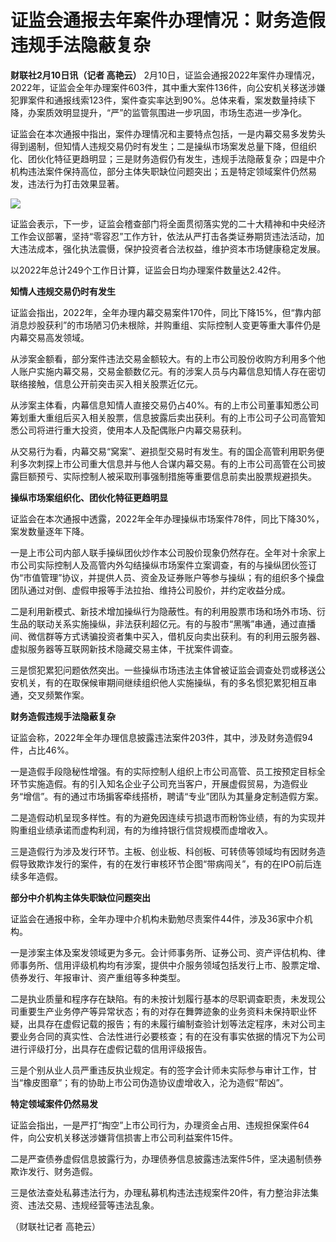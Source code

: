 # 证监会通报去年案件办理情况：财务造假违规手法隐蔽复杂

**财联社2月10日讯（记者 高艳云）**
2月10日，证监会通报2022年案件办理情况，2022年，证监会全年办理案件603件，其中重大案件136件，向公安机关移送涉嫌犯罪案件和通报线索123件，案件查实率达到90%。总体来看，案发数量持续下降，办案质效明显提升，“严”的监管氛围进一步巩固，市场生态进一步净化。

证监会在本次通报中指出，案件办理情况和主要特点包括，一是内幕交易多发势头得到遏制，但知情人违规交易仍时有发生；二是操纵市场案发总量下降，但组织化、团伙化特征更趋明显；三是财务造假仍有发生，违规手法隐蔽复杂；四是中介机构违法案件保持高位，部分主体失职缺位问题突出；五是特定领域案件仍然易发，违法行为打击效果显著。

![](https://inews.gtimg.com/newsapp_bt/0/15656575952/1000)

证监会表示，下一步，证监会稽查部门将全面贯彻落实党的二十大精神和中央经济工作会议部署，坚持“零容忍”工作方针，依法从严打击各类证券期货违法活动，加大违法成本，强化执法震慑，保护投资者合法权益，维护资本市场健康稳定发展。

以2022年总计249个工作日计算，证监会日均办理案件数量达2.42件。

**知情人违规交易仍时有发生**

证监会指出，2022年，全年办理内幕交易案件170件，同比下降15%，但“靠内部消息炒股获利”的市场陋习仍未根除，并购重组、实际控制人变更等重大事件仍是内幕交易高发领域。

从涉案金额看，部分案件违法交易金额较大。有的上市公司股份收购方利用多个他人账户实施内幕交易，交易金额数亿元。有的涉案人员与内幕信息知情人存在密切联络接触，信息公开前突击买入相关股票近亿元。

从涉案主体看，内幕信息知情人直接交易仍占40%。有的上市公司董事知悉公司筹划重大重组后买入相关股票，信息披露后卖出获利。有的上市公司子公司高管知悉公司将进行重大投资，使用本人及配偶账户内幕交易获利。

从交易行为看，内幕交易“窝案”、避损型交易时有发生。有的国企高管利用职务便利多次刺探上市公司重大信息并与他人合谋内幕交易。有的上市公司高管在公司披露巨额预亏、实际控制人被采取刑事强制措施等重要信息前卖出股票规避损失。

**操纵市场案组织化、团伙化特征更趋明显**

证监会在本次通报中透露，2022年全年办理操纵市场案件78件，同比下降30%，案发数量逐年下降。

一是上市公司内部人联手操纵团伙炒作本公司股价现象仍然存在。全年对十余家上市公司实际控制人及高管内外勾结操纵市场案件立案调查，有的与操纵团伙签订伪“市值管理”协议，并提供人员、资金及证券账户等参与操纵；有的组织多个操盘团队通过对倒、虚假申报等手法拉抬、维持公司股价，并约定收益分成。

二是利用新模式、新技术增加操纵行为隐蔽性。有的利用股票市场和场外市场、衍生品的联动关系实施操纵，非法获利超亿元。有的与股市“黑嘴”串通，通过直播间、微信群等方式诱骗投资者集中买入，借机反向卖出获利。有的利用云服务器、虚拟服务器等互联网新技术隐藏交易主体，干扰案件调查。

三是惯犯累犯问题依然突出。一些操纵市场违法主体曾被证监会调查处罚或移送公安机关，有的在取保候审期间继续组织他人实施操纵，有的多名惯犯累犯相互串通，交叉频繁作案。

**财务造假违规手法隐蔽复杂**

证监会称，2022年全年办理信息披露违法案件203件，其中，涉及财务造假94件，占比46%。

一是造假手段隐秘性增强。有的实际控制人组织上市公司高管、员工按预定目标全环节实施造假。有的引入知名企业子公司充当客户，开展虚假贸易，为造假业务“增信”。有的通过市场掮客牵线搭桥，聘请“专业”团队为其量身定制造假方案。

二是造假动机呈现多样性。有的为避免因连续亏损退市而粉饰业绩，有的为实现并购重组业绩承诺而虚构利润，有的为维持银行信贷规模而虚增收入。

三是造假行为涉及发行环节。主板、创业板、科创板、可转债等领域均有因财务造假导致欺诈发行的案件，有的在发行审核环节企图“带病闯关”，有的在IPO前后连续多年造假。

**部分中介机构主体失职缺位问题突出**

证监会在通报中称，全年办理中介机构未勤勉尽责案件44件，涉及36家中介机构。

一是涉案主体及案发领域更为多元。会计师事务所、证券公司、资产评估机构、律师事务所、信用评级机构均有涉案，提供中介服务领域包括发行上市、股票定增、债券发行、年报审计、资产重组等多种类型。

二是执业质量和程序存在缺陷。有的未按计划履行基本的尽职调查职责，未发现公司重要生产业务停产等异常状态；有的对存在舞弊迹象的业务资料未保持职业怀疑，出具存在虚假记载的报告；有的未履行编制查验计划等法定程序，未对公司主要业务合同的真实性、合法性进行必要核查；有的在没有事实依据的情况下为公司进行评级打分，出具存在虚假记载的信用评级报告。

三是个别从业人员严重违反执业规定。有的签字会计师未实际参与审计工作，甘当“橡皮图章”；有的协助上市公司伪造协议虚增收入，沦为造假“帮凶”。

**特定领域案件仍然易发**

证监会指出，一是严打“掏空”上市公司行为，办理资金占用、违规担保案件64件，向公安机关移送涉嫌背信损害上市公司利益案件15件。

二是严查债券虚假信息披露行为，办理债券信息披露违法案件5件，坚决遏制债券欺诈发行、财务造假。

三是依法查处私募违法行为，办理私募机构违法违规案件20件，有力整治非法集资、违法交易、违规经营等违法乱象。

（财联社记者 高艳云）

